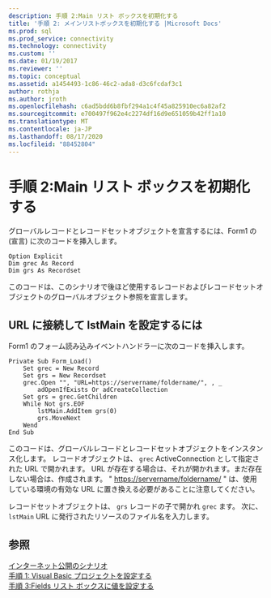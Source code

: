```yaml
---
description: 手順 2:Main リスト ボックスを初期化する
title: '手順 2: メインリストボックスを初期化する |Microsoft Docs'
ms.prod: sql
ms.prod_service: connectivity
ms.technology: connectivity
ms.custom: ''
ms.date: 01/19/2017
ms.reviewer: ''
ms.topic: conceptual
ms.assetid: a1454493-1c86-46c2-ada8-d3c6fcdaf3c1
author: rothja
ms.author: jroth
ms.openlocfilehash: c6ad5bdd6b8fbf294a1c4f45a825910ec6a82af2
ms.sourcegitcommit: e700497f962e4c2274df16d9e651059b42ff1a10
ms.translationtype: MT
ms.contentlocale: ja-JP
ms.lasthandoff: 08/17/2020
ms.locfileid: "88452804"
---
```

# <a name="step-2-initialize-the-main-list-box"></a>手順 2:Main リスト ボックスを初期化する
グローバルレコードとレコードセットオブジェクトを宣言するには、Form1 の (宣言) に次のコードを挿入します。  
  
```  
Option Explicit  
Dim grec As Record  
Dim grs As Recordset  
```  
  
 このコードは、このシナリオで後ほど使用するレコードおよびレコードセットオブジェクトのグローバルオブジェクト参照を宣言します。  
  
## <a name="to-connect-to-a-url-and-populate-lstmain"></a>URL に接続して lstMain を設定するには  
 Form1 のフォーム読み込みイベントハンドラーに次のコードを挿入します。  
  
```  
Private Sub Form_Load()  
    Set grec = New Record  
    Set grs = New Recordset  
    grec.Open "", "URL=https://servername/foldername/", , _  
        adOpenIfExists Or adCreateCollection  
    Set grs = grec.GetChildren  
    While Not grs.EOF  
        lstMain.AddItem grs(0)  
        grs.MoveNext  
    Wend  
End Sub  
```  
  
 このコードは、グローバルレコードとレコードセットオブジェクトをインスタンス化します。 レコードオブジェクトは、 `grec` ActiveConnection として指定された URL で開かれます。 URL が存在する場合は、それが開かれます。まだ存在しない場合は、作成されます。 " <https://servername/foldername/> " は、使用している環境の有効な URL に置き換える必要があることに注意してください。  
  
 レコードセットオブジェクトは、 `grs` レコードの子で開かれ `grec` ます。 次に、 `lstMain` URL に発行されたリソースのファイル名を入力します。  
  
## <a name="see-also"></a>参照  
 [インターネット公開のシナリオ](../../../ado/guide/data/internet-publishing-scenario.md)   
 [手順 1: Visual Basic プロジェクトを設定する](../../../ado/guide/data/step-1-set-up-the-visual-basic-project.md)   
 [手順 3:Fields リスト ボックスに値を設定する](../../../ado/guide/data/step-3-populate-the-fields-list-box.md)
